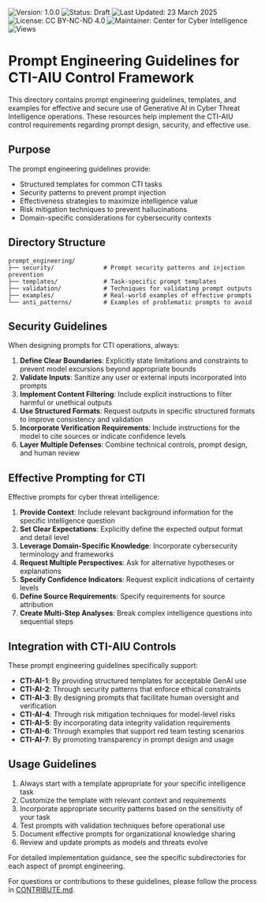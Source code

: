 ![Version: 1.0.0](https://img.shields.io/badge/Version-1.0.0-blue.svg)
![Status: Draft](https://img.shields.io/badge/Status-Draft-orange.svg)
![Last Updated: 23 March 2025](https://img.shields.io/badge/Last_Updated-23_March_2025-teal.svg)
![License: CC BY-NC-ND 4.0](https://img.shields.io/badge/License-CC_BY--NC--ND_4.0-lightgrey.svg)
![Maintainer: Center for Cyber Intelligence](https://img.shields.io/badge/Maintainer-Center_for_Cyber_Intelligence-darkblue.svg)
![Views](https://img.shields.io/github/watchers/centerforcyberintelligence/CTI-AIU?label=Views&style=social)

# Prompt Engineering Guidelines for CTI-AIU Control Framework

This directory contains prompt engineering guidelines, templates, and examples for effective and secure use of Generative AI in Cyber Threat Intelligence operations. These resources help implement the CTI-AIU control requirements regarding prompt design, security, and effective use.

## Purpose

The prompt engineering guidelines provide:
- Structured templates for common CTI tasks
- Security patterns to prevent prompt injection
- Effectiveness strategies to maximize intelligence value
- Risk mitigation techniques to prevent hallucinations
- Domain-specific considerations for cybersecurity contexts

## Directory Structure

```
prompt_engineering/
├── security/              # Prompt security patterns and injection prevention
├── templates/             # Task-specific prompt templates
├── validation/            # Techniques for validating prompt outputs
├── examples/              # Real-world examples of effective prompts
└── anti_patterns/         # Examples of problematic prompts to avoid
```

## Security Guidelines

When designing prompts for CTI operations, always:

1. **Define Clear Boundaries**: Explicitly state limitations and constraints to prevent model excursions beyond appropriate bounds
2. **Validate Inputs**: Sanitize any user or external inputs incorporated into prompts
3. **Implement Content Filtering**: Include explicit instructions to filter harmful or unethical outputs
4. **Use Structured Formats**: Request outputs in specific structured formats to improve consistency and validation
5. **Incorporate Verification Requirements**: Include instructions for the model to cite sources or indicate confidence levels
6. **Layer Multiple Defenses**: Combine technical controls, prompt design, and human review

## Effective Prompting for CTI

Effective prompts for cyber threat intelligence:

1. **Provide Context**: Include relevant background information for the specific intelligence question
2. **Set Clear Expectations**: Explicitly define the expected output format and detail level
3. **Leverage Domain-Specific Knowledge**: Incorporate cybersecurity terminology and frameworks
4. **Request Multiple Perspectives**: Ask for alternative hypotheses or explanations
5. **Specify Confidence Indicators**: Request explicit indications of certainty levels
6. **Define Source Requirements**: Specify requirements for source attribution
7. **Create Multi-Step Analyses**: Break complex intelligence questions into sequential steps

## Integration with CTI-AIU Controls

These prompt engineering guidelines specifically support:

- **CTI-AI-1**: By providing structured templates for acceptable GenAI use
- **CTI-AI-2**: Through security patterns that enforce ethical constraints
- **CTI-AI-3**: By designing prompts that facilitate human oversight and verification
- **CTI-AI-4**: Through risk mitigation techniques for model-level risks
- **CTI-AI-5**: By incorporating data integrity validation requirements
- **CTI-AI-6**: Through examples that support red team testing scenarios
- **CTI-AI-7**: By promoting transparency in prompt design and usage

## Usage Guidelines

1. Always start with a template appropriate for your specific intelligence task
2. Customize the template with relevant context and requirements
3. Incorporate appropriate security patterns based on the sensitivity of your task
4. Test prompts with validation techniques before operational use
5. Document effective prompts for organizational knowledge sharing
6. Review and update prompts as models and threats evolve

For detailed implementation guidance, see the specific subdirectories for each aspect of prompt engineering.

For questions or contributions to these guidelines, please follow the process in [CONTRIBUTE.md](../CONTRIBUTE.md). 